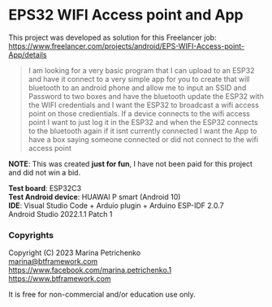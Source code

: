# EPS32 WIFI Access point and App
 
This project was developed as solution for this Freelancer job: https://www.freelancer.com/projects/android/EPS-WIFI-Access-point-App/details

>I am looking for a very basic program that I can upload to an ESP32 and have it connect to a very simple app for you to create that will bluetooth to an android phone and allow me to input an SSID and Password to two boxes and have the bluetooth update the ESP32 with the WIFI credentials and I want the ESP32 to broadcast a wifi access point on those credientials.   If a device connects to the wifi access point I want to just log it in the ESP32 and when the ESP32 connects to the bluetooth again if it isnt currently connected I want the App to have a box saying someone connected or did not connect to the wifi access point 

**NOTE**: This was created **just for fun**, I have not been paid for this project and did not win a bid.

**Test board**: ESP32C3  
**Test Android device**: HUAWAI P smart (Android 10)  
**IDE**: Visual Studio Code + Arduio plugin + Arduino ESP-IDF 2.0.7  
Android Studio 2022.1.1 Patch 1

### Copyrights

Copyright (C) 2023 Marina Petrichenko  
marina@btframework.com  
https://www.facebook.com/marina.petrichenko.1  
https://www.btframework.com
  
It is free for non-commercial and/or education use only.
